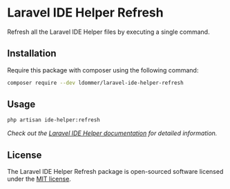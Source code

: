 # Laravel IDE Helper Refresh

Refresh all the Laravel IDE Helper files by executing a single command.

## Installation

Require this package with composer using the following command:

```bash
composer require --dev ldommer/laravel-ide-helper-refresh
```

## Usage

```bash
php artisan ide-helper:refresh
```

*Check out the [Laravel IDE Helper documentation](https://github.com/barryvdh/laravel-ide-helper) for detailed
information.*

## License

The Laravel IDE Helper Refresh package is open-sourced software licensed under
the [MIT license](http://opensource.org/licenses/MIT).
